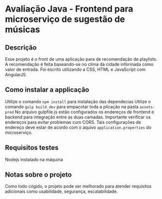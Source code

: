 # Avaliação Java - Frontend para microserviço de sugestão de músicas

## Descrição

  Esse projeto é o front de uma aplicação para de recomendação de playlists. A recomendação é feita baseando-se no clima da cidade informada como valor de entrada. Foi escrito utilizando a CSS, HTML e JavaScript com AngularJS.

## Como instalar a applicação

  Utilize o comando `npm install` para instalação das dependecias
  Utilize o comando `gulp build_dev` para empacotar toda a plicação na pasta `assets-prod`
  No arquivo gulpfile.js estão configurados os endereços de frontend e backend para integração entre as duas camadas. Importante verificar os endereços para evitar problemas com CORS. Tais configurações de endereço deve estar de acordo com o aquivo `application.properties` do microserviço.

## Requisitos testes

Nodejs instalado na máquina

## Notas sobre o projeto

Como todo cógido, o projeto pode ser melhorado para atender requisitos adicionais como usabilidade, segurança, escalabilidade.

